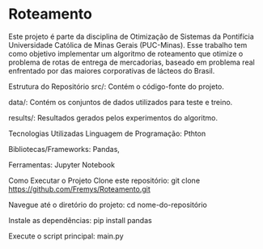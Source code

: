 # Roteamento
Este projeto é parte da disciplina de Otimização de Sistemas da Pontifícia Universidade Católica de Minas Gerais (PUC-Minas). Esse trabalho tem como objetivo implementar um algoritmo de roteamento que otimize o problema de rotas de entrega de mercadorias, baseado em problema real enfrentado por das maiores corporativas de lácteos do Brasil.

Estrutura do Repositório
src/: Contém o código-fonte do projeto.

data/: Contém os conjuntos de dados utilizados para teste e treino.

results/: Resultados gerados pelos experimentos do algoritmo.

Tecnologias Utilizadas
Linguagem de Programação: Pthton

Bibliotecas/Frameworks: Pandas, 

Ferramentas: Jupyter Notebook

Como Executar o Projeto
Clone este repositório: git clone https://github.com/Fremys/Roteamento.git

Navegue até o diretório do projeto: cd nome-do-repositório

Instale as dependências: pip install pandas

Execute o script principal: main.py
